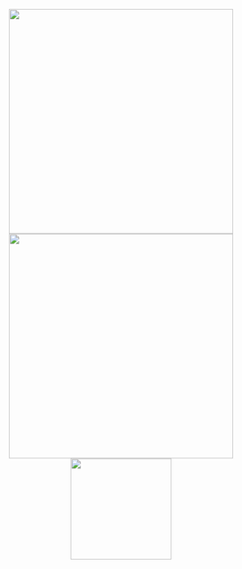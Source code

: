 <p align = "center">
  <img src = "https://github-readme-stats.vercel.app/api?username=gfsd3v&show_icons=true&theme=gruvbox&hide_border=true" width = 400>
  <img src = "https://github-readme-streak-stats.herokuapp.com?user=gfsd3v&theme=gruvbox&hide_border=true" width = 400>
  <img height="180em" src="https://github-readme-stats.vercel.app/api/top-langs/?username=gfsd3v&langs_count=4&theme=gruvbox&hide_border=true"/>
</p>
